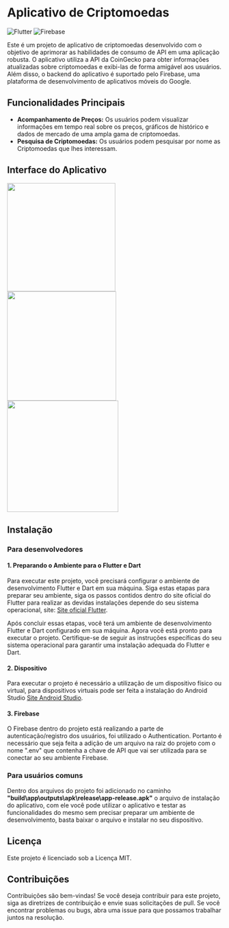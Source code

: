 # Aplicativo de Criptomoedas
![Flutter](https://img.shields.io/badge/Flutter-%2302569B.svg?style=for-the-badge&logo=Flutter&logoColor=white) ![Firebase](https://img.shields.io/badge/firebase-%23039BE5.svg?style=for-the-badge&logo=firebase)

Este é um projeto de aplicativo de criptomoedas desenvolvido com o objetivo de aprimorar as habilidades de consumo de API em uma aplicação robusta. O aplicativo utiliza a API da CoinGecko para obter informações atualizadas sobre criptomoedas e exibi-las de forma amigável aos usuários. Além disso, o backend do aplicativo é suportado pelo Firebase, uma plataforma de desenvolvimento de aplicativos móveis do Google.

## Funcionalidades Principais
- **Acompanhamento de Preços:** Os usuários podem visualizar informações em tempo real sobre os preços, gráficos de histórico e dados de mercado de uma ampla gama de criptomoedas.
- **Pesquisa de Criptomoedas:** Os usuários podem pesquisar por nome as Criptomoedas que lhes interessam. 

## Interface do Aplicativo

<img src="https://github.com/devv-thiago/criptoapp/assets/86129372/1fde825e-8cd8-4f22-9dbb-437553f894a0" width="253" />
<img src="https://github.com/devv-thiago/criptoapp/assets/86129372/4071187c-1837-424c-8cf1-6a59c22a7da8" width="255" />
<img src="https://github.com/devv-thiago/criptoapp/assets/86129372/fa731963-ba72-48ac-9402-85a3b48e84f5" width="260" />

## Instalação 
### Para desenvolvedores
#### 1. Preparando o Ambiente para o Flutter e Dart
Para executar este projeto, você precisará configurar o ambiente de desenvolvimento Flutter e Dart em sua máquina. Siga estas etapas para preparar seu ambiente, siga os passos contidos dentro do site oficial do Flutter para realizar as devidas instalações depende do seu sistema operacional, site: [Site oficial Flutter](https://docs.flutter.dev/get-started/install).

Após concluir essas etapas, você terá um ambiente de desenvolvimento Flutter e Dart configurado em sua máquina. Agora você está pronto para executar o projeto. Certifique-se de seguir as instruções específicas do seu sistema operacional para garantir uma instalação adequada do Flutter e Dart.

#### 2. Dispositivo
Para executar o projeto é necessário a utilização de um dispositivo físico ou virtual, para dispositivos virtuais pode ser feita a instalação do Android Studio [Site Android Studio](https://developer.android.com/studio).

#### 3. Firebase
O Firebase dentro do projeto está realizando a parte de autenticação/registro dos usuários, foi utilizado o Authentication. Portanto é necessário que seja feita a adição de um arquivo na raiz do projeto com o nome ".env" que contenha a chave de API que vai ser utilizada para se conectar ao seu ambiente Firebase.
### Para usuários comuns
Dentro dos arquivos do projeto foi adicionado no caminho **"build\app\outputs\apk\release\app-release.apk"** o arquivo de instalação do aplicativo, com ele você pode utilizar o aplicativo e testar as funcionalidades do mesmo sem precisar preparar um ambiente de desenvolvimento, basta baixar o arquivo e instalar no seu dispositivo.

## Licença
Este projeto é licenciado sob a Licença MIT.

## Contribuições
Contribuições são bem-vindas! Se você deseja contribuir para este projeto, siga as diretrizes de contribuição e envie suas solicitações de pull. Se você encontrar problemas ou bugs, abra uma issue para que possamos trabalhar juntos na resolução.

